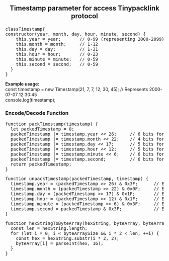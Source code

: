 
<strong><h2><p><center>Timestamp parameter for access Tinypacklink protocol</center></p></h2></strong>
<pre>classTimestamp{
constructor(year, month, day, hour, minute, second) {
    this.year = year;       // 0-99 (representing 2000-2099)
    this.month = month;     // 1-12
    this.day = day;         // 1-31
    this.hour = hour;       // 0-23
    this.minute = minute;   // 0-59
    this.second = second;   // 0-59
  }
}</pre>

**Example usage:**<br>
const timestamp = new Timestamp(21, 7, 7, 12, 30, 45); // Represents 2000-07-07 12:30:45<br>
console.log(timestamp);

<strong><h3>Encode/Decode Function</h3></strong>
<pre>function packTimestamp(timestamp) {
  let packedTimestamp = 0;
  packedTimestamp |= timestamp.year << 26;     // 6 bits for year
  packedTimestamp |= timestamp.month << 22;    // 4 bits for month
  packedTimestamp |= timestamp.day << 17;      // 5 bits for day
  packedTimestamp |= timestamp.hour << 12;     // 5 bits for hour
  packedTimestamp |= timestamp.minute << 6;    // 6 bits for minute
  packedTimestamp |= timestamp.second;         // 6 bits for second
  return packedTimestamp;
}</pre>

<pre>function unpackTimestamp(packedTimestamp, timestamp) {
  timestamp.year = (packedTimestamp >> 26) & 0x3F;      // Extract 6 bits for year
  timestamp.month = (packedTimestamp >> 22) & 0x0F;     // Extract 4 bits for month
  timestamp.day = (packedTimestamp >> 17) & 0x1F;       // Extract 5 bits for day
  timestamp.hour = (packedTimestamp >> 12) & 0x1F;      // Extract 5 bits for hour
  timestamp.minute = (packedTimestamp >> 6) & 0x3F;     // Extract 6 bits for minute
  timestamp.second = packedTimestamp & 0x3F;            // Extract 6 bits for second
}</pre>

<pre>function hexStringToByteArray(hexString, byteArray, byteArraySize) {
  const len = hexString.length;
  for (let i = 0; i < byteArraySize && i * 2 < len; ++i) {
    const hex = hexString.substr(i * 2, 2);
    byteArray[i] = parseInt(hex, 16);
  }
}</pre>
